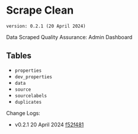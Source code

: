 # Scrape Clean

`version: 0.2.1 (20 April 2024)`

Data Scraped Quality Assurance: Admin Dashboard

## Tables

- `properties`
- `dev_properties`
- `data`
- `source`
- `sourcelabels`
- `duplicates`

Change Logs:

- v0.2.1 20 April 2024 [f52f481](f52f4811e88b9e91a9350d6ac8e76b797fa66f74)
